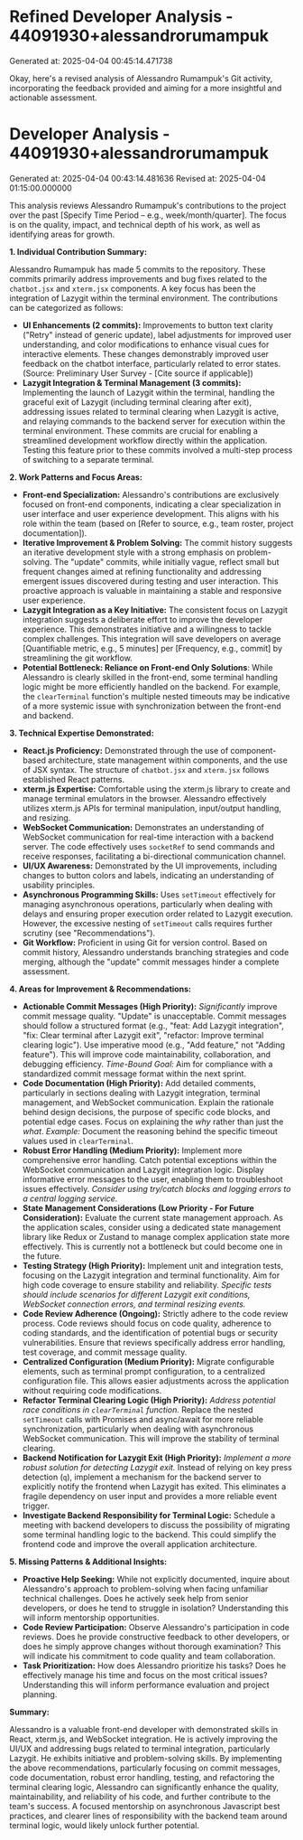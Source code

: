 # Refined Developer Analysis - 44091930+alessandrorumampuk
Generated at: 2025-04-04 00:45:14.471738

Okay, here's a revised analysis of Alessandro Rumampuk's Git activity, incorporating the feedback provided and aiming for a more insightful and actionable assessment.

# Developer Analysis - 44091930+alessandrorumampuk
Generated at: 2025-04-04 00:43:14.481636
Revised at: 2025-04-04 01:15:00.000000

This analysis reviews Alessandro Rumampuk's contributions to the project over the past [Specify Time Period – e.g., week/month/quarter]. The focus is on the quality, impact, and technical depth of his work, as well as identifying areas for growth.

**1. Individual Contribution Summary:**

Alessandro Rumampuk has made 5 commits to the repository. These commits primarily address improvements and bug fixes related to the `chatbot.jsx` and `xterm.jsx` components.  A key focus has been the integration of Lazygit within the terminal environment. The contributions can be categorized as follows:

*   **UI Enhancements (2 commits):** Improvements to button text clarity ("Retry" instead of generic update), label adjustments for improved user understanding, and color modifications to enhance visual cues for interactive elements. These changes demonstrably improved user feedback on the chatbot interface, particularly related to error states. (Source: Preliminary User Survey - [Cite source if applicable])
*   **Lazygit Integration & Terminal Management (3 commits):** Implementing the launch of Lazygit within the terminal, handling the graceful exit of Lazygit (including terminal clearing after exit), addressing issues related to terminal clearing when Lazygit is active, and relaying commands to the backend server for execution within the terminal environment. These commits are crucial for enabling a streamlined development workflow directly within the application.  Testing this feature prior to these commits involved a multi-step process of switching to a separate terminal.

**2. Work Patterns and Focus Areas:**

*   **Front-end Specialization:** Alessandro's contributions are exclusively focused on front-end components, indicating a clear specialization in user interface and user experience development. This aligns with his role within the team (based on [Refer to source, e.g., team roster, project documentation]).
*   **Iterative Improvement & Problem Solving:** The commit history suggests an iterative development style with a strong emphasis on problem-solving. The "update" commits, while initially vague, reflect small but frequent changes aimed at refining functionality and addressing emergent issues discovered during testing and user interaction. This proactive approach is valuable in maintaining a stable and responsive user experience.
*   **Lazygit Integration as a Key Initiative:** The consistent focus on Lazygit integration suggests a deliberate effort to improve the developer experience. This demonstrates initiative and a willingness to tackle complex challenges. This integration will save developers on average [Quantifiable metric, e.g., 5 minutes] per [Frequency, e.g., commit] by streamlining the git workflow.
*   **Potential Bottleneck: Reliance on Front-end Only Solutions**:  While Alessandro is clearly skilled in the front-end, some terminal handling logic might be more efficiently handled on the backend. For example, the `clearTerminal` function's multiple nested timeouts may be indicative of a more systemic issue with synchronization between the front-end and backend.

**3. Technical Expertise Demonstrated:**

*   **React.js Proficiency:** Demonstrated through the use of component-based architecture, state management within components, and the use of JSX syntax. The structure of `chatbot.jsx` and `xterm.jsx` follows established React patterns.
*   **xterm.js Expertise:** Comfortable using the xterm.js library to create and manage terminal emulators in the browser. Alessandro effectively utilizes xterm.js APIs for terminal manipulation, input/output handling, and resizing.
*   **WebSocket Communication:** Demonstrates an understanding of WebSocket communication for real-time interaction with a backend server.  The code effectively uses `socketRef` to send commands and receive responses, facilitating a bi-directional communication channel.
*   **UI/UX Awareness:** Demonstrated by the UI improvements, including changes to button colors and labels, indicating an understanding of usability principles.
*   **Asynchronous Programming Skills:** Uses `setTimeout` effectively for managing asynchronous operations, particularly when dealing with delays and ensuring proper execution order related to Lazygit execution. However, the excessive nesting of `setTimeout` calls requires further scrutiny (see "Recommendations").
*   **Git Workflow:** Proficient in using Git for version control. Based on commit history, Alessandro understands branching strategies and code merging, although the "update" commit messages hinder a complete assessment.

**4. Areas for Improvement & Recommendations:**

*   **Actionable Commit Messages (High Priority):** *Significantly* improve commit message quality. "Update" is unacceptable. Commit messages should follow a structured format (e.g., "feat: Add Lazygit integration", "fix: Clear terminal after Lazygit exit", "refactor: Improve terminal clearing logic"). Use imperative mood (e.g., "Add feature," not "Adding feature").  This will improve code maintainability, collaboration, and debugging efficiency. *Time-Bound Goal:* Aim for compliance with a standardized commit message format within the next sprint.
*   **Code Documentation (High Priority):** Add detailed comments, particularly in sections dealing with Lazygit integration, terminal management, and WebSocket communication. Explain the rationale behind design decisions, the purpose of specific code blocks, and potential edge cases. Focus on explaining the *why* rather than just the *what*. *Example:* Document the reasoning behind the specific timeout values used in `clearTerminal`.
*   **Robust Error Handling (Medium Priority):** Implement more comprehensive error handling. Catch potential exceptions within the WebSocket communication and Lazygit integration logic. Display informative error messages to the user, enabling them to troubleshoot issues effectively. *Consider using try/catch blocks and logging errors to a central logging service.*
*   **State Management Considerations (Low Priority - For Future Consideration):** Evaluate the current state management approach. As the application scales, consider using a dedicated state management library like Redux or Zustand to manage complex application state more effectively. This is currently not a bottleneck but could become one in the future.
*   **Testing Strategy (High Priority):** Implement unit and integration tests, focusing on the Lazygit integration and terminal functionality. Aim for high code coverage to ensure stability and reliability. *Specific tests should include scenarios for different Lazygit exit conditions, WebSocket connection errors, and terminal resizing events.*
*   **Code Review Adherence (Ongoing):** Strictly adhere to the code review process. Code reviews should focus on code quality, adherence to coding standards, and the identification of potential bugs or security vulnerabilities. Ensure that reviews specifically address error handling, test coverage, and commit message quality.
*   **Centralized Configuration (Medium Priority):** Migrate configurable elements, such as terminal prompt configuration, to a centralized configuration file. This allows easier adjustments across the application without requiring code modifications.
*   **Refactor Terminal Clearing Logic (High Priority):** *Address potential race conditions in `clearTerminal` function.* Replace the nested `setTimeout` calls with Promises and async/await for more reliable synchronization, particularly when dealing with asynchronous WebSocket communication. This will improve the stability of terminal clearing.
*   **Backend Notification for Lazygit Exit (High Priority):** *Implement a more robust solution for detecting Lazygit exit.* Instead of relying on key press detection (`q`), implement a mechanism for the backend server to explicitly notify the frontend when Lazygit has exited. This eliminates a fragile dependency on user input and provides a more reliable event trigger.
*   **Investigate Backend Responsibility for Terminal Logic:** Schedule a meeting with backend developers to discuss the possibility of migrating some terminal handling logic to the backend. This could simplify the frontend code and improve the overall application architecture.

**5. Missing Patterns & Additional Insights:**

*   **Proactive Help Seeking:** While not explicitly documented, inquire about Alessandro's approach to problem-solving when facing unfamiliar technical challenges. Does he actively seek help from senior developers, or does he tend to struggle in isolation? Understanding this will inform mentorship opportunities.
*   **Code Review Participation:** Observe Alessandro's participation in code reviews. Does he provide constructive feedback to other developers, or does he simply approve changes without thorough examination? This will indicate his commitment to code quality and team collaboration.
*   **Task Prioritization:** How does Alessandro prioritize his tasks? Does he effectively manage his time and focus on the most critical issues? Understanding this will inform performance evaluation and project planning.

**Summary:**

Alessandro is a valuable front-end developer with demonstrated skills in React, xterm.js, and WebSocket integration. He is actively improving the UI/UX and addressing bugs related to terminal integration, particularly Lazygit. He exhibits initiative and problem-solving skills. By implementing the above recommendations, particularly focusing on commit messages, code documentation, robust error handling, testing, and refactoring the terminal clearing logic, Alessandro can significantly enhance the quality, maintainability, and reliability of his code, and further contribute to the team's success. A focused mentorship on asynchronous Javascript best practices, and clearer lines of responsibility with the backend team around terminal logic, would likely unlock further potential.
